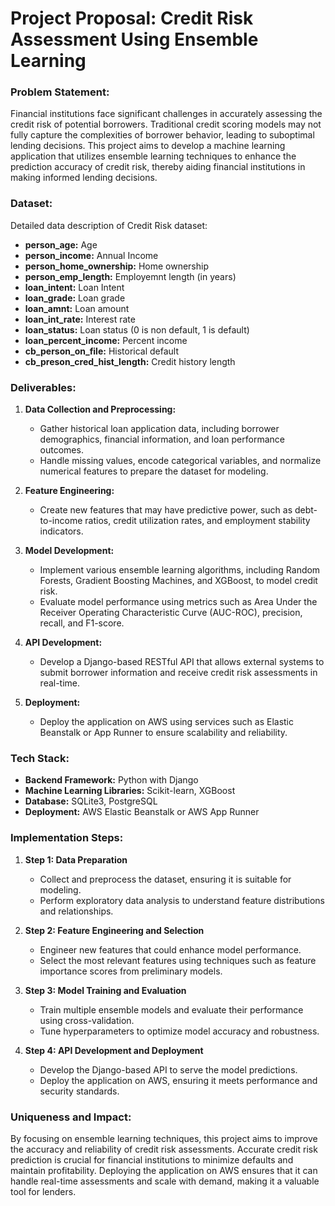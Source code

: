 # **Project Proposal: Credit Risk Assessment Using Ensemble Learning**

### **Problem Statement:**

Financial institutions face significant challenges in accurately assessing the credit risk of potential borrowers. Traditional credit scoring models may not fully capture the complexities of borrower behavior, leading to suboptimal lending decisions. This project aims to develop a machine learning application that utilizes ensemble learning techniques to enhance the prediction accuracy of credit risk, thereby aiding financial institutions in making informed lending decisions.

### **Dataset:**

Detailed data description of Credit Risk dataset:

- **person_age:** Age
- **person_income:** Annual Income
- **person_home_ownership:** Home ownership
- **person_emp_length:** Employemnt length (in years)
- **loan_intent:** Loan Intent
- **loan_grade:** Loan grade
- **loan_amnt:** Loan amount
- **loan_int_rate:** Interest rate
- **loan_status:** Loan status (0 is non default, 1 is default)
- **loan_percent_income:** Percent income
- **cb_person_on_file:** Historical default
- **cb_preson_cred_hist_length:** Credit history length

### **Deliverables:**

1. **Data Collection and Preprocessing:**
   - Gather historical loan application data, including borrower demographics, financial information, and loan performance outcomes.
   - Handle missing values, encode categorical variables, and normalize numerical features to prepare the dataset for modeling.

2. **Feature Engineering:**
   - Create new features that may have predictive power, such as debt-to-income ratios, credit utilization rates, and employment stability indicators.

3. **Model Development:**
   - Implement various ensemble learning algorithms, including Random Forests, Gradient Boosting Machines, and XGBoost, to model credit risk.
   - Evaluate model performance using metrics such as Area Under the Receiver Operating Characteristic Curve (AUC-ROC), precision, recall, and F1-score.

4. **API Development:**
   - Develop a Django-based RESTful API that allows external systems to submit borrower information and receive credit risk assessments in real-time.

5. **Deployment:**
   - Deploy the application on AWS using services such as Elastic Beanstalk or App Runner to ensure scalability and reliability.

### **Tech Stack:**

- **Backend Framework:** Python with Django
- **Machine Learning Libraries:** Scikit-learn, XGBoost
- **Database:** SQLite3, PostgreSQL
- **Deployment:** AWS Elastic Beanstalk or AWS App Runner

### **Implementation Steps:**

1. **Step 1: Data Preparation**
   - Collect and preprocess the dataset, ensuring it is suitable for modeling.
   - Perform exploratory data analysis to understand feature distributions and relationships.

2. **Step 2: Feature Engineering and Selection**
   - Engineer new features that could enhance model performance.
   - Select the most relevant features using techniques such as feature importance scores from preliminary models.

3. **Step 3: Model Training and Evaluation**
   - Train multiple ensemble models and evaluate their performance using cross-validation.
   - Tune hyperparameters to optimize model accuracy and robustness.

4. **Step 4: API Development and Deployment**
   - Develop the Django-based API to serve the model predictions.
   - Deploy the application on AWS, ensuring it meets performance and security standards.

### **Uniqueness and Impact:**

By focusing on ensemble learning techniques, this project aims to improve the accuracy and reliability of credit risk assessments. Accurate credit risk prediction is crucial for financial institutions to minimize defaults and maintain profitability. Deploying the application on AWS ensures that it can handle real-time assessments and scale with demand, making it a valuable tool for lenders.